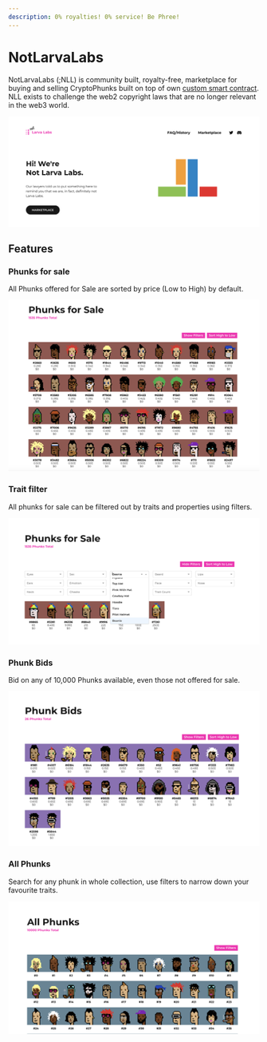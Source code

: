 ```yaml
---
description: 0% royalties! 0% service! Be Phree!
---
```


# NotLarvaLabs

NotLarvaLabs (;NLL) is community built, royalty-free, marketplace for buying and selling CryptoPhunks built on top of own [custom smart contract](https://etherscan.io/address/0xd6c037bE7FA60587e174db7A6710f7635d2971e7#code). NLL exists to challenge the web2 copyright laws that are no longer relevant in the web3 world.

![FAQ](<../.gitbook/assets/Bildschirmfoto 2022-03-10 um 16.58.33.png>)

## Features

### Phunks for sale

All Phunks offered for Sale are sorted by price (Low to High) by default.&#x20;

![View for sale](<../.gitbook/assets/Bildschirmfoto 2022-03-10 um 16.39.06.png>)

### Trait filter

All phunks for sale can be filtered out by traits and properties using filters.

![Trait Filter](<../.gitbook/assets/Bildschirmfoto 2022-03-10 um 16.40.16.png>)

### **Phunk Bids**

Bid on any of 10,000 Phunks available, even those not offered for sale.

![View Bids](<../.gitbook/assets/Bildschirmfoto 2022-03-10 um 16.40.42.png>)

### All Phunks

Search for any phunk in whole collection, use filters to narrow down your favourite traits.&#x20;

![View All](<../.gitbook/assets/Bildschirmfoto 2022-03-10 um 16.41.05.png>)
